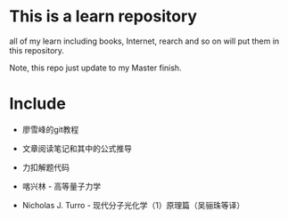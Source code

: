 # This is a learn repository

all of my learn including books, Internet, rearch and so on will put them in this repository.

Note, this repo just update to my Master finish.

# Include

- 廖雪峰的git教程

- 文章阅读笔记和其中的公式推导

- 力扣解题代码

- 喀兴林 - 高等量子力学

- Nicholas J. Turro - 现代分子光化学（1）原理篇（吴骊珠等译）
